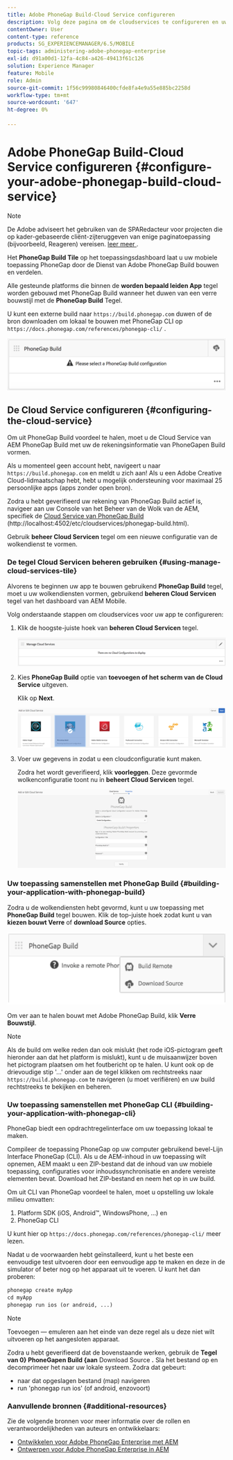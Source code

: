 ```yaml
---
title: Adobe PhoneGap Build-Cloud Service configureren
description: Volg deze pagina om de cloudservices te configureren en uw toepassing samen te stellen met PhoneGap Build.
contentOwner: User
content-type: reference
products: SG_EXPERIENCEMANAGER/6.5/MOBILE
topic-tags: administering-adobe-phonegap-enterprise
exl-id: d91a00d1-12fa-4c84-a426-49413f61c126
solution: Experience Manager
feature: Mobile
role: Admin
source-git-commit: 1f56c99980846400cfde8fa4e9a55e885bc2258d
workflow-type: tm+mt
source-wordcount: '647'
ht-degree: 0%

---
```


# Adobe PhoneGap Build-Cloud Service configureren {#configure-your-adobe-phonegap-build-cloud-service}

>[!NOTE]
>
>De Adobe adviseert het gebruiken van de SPARedacteur voor projecten die op kader-gebaseerde cliënt-zijteruggeven van enige paginatoepassing (bijvoorbeeld, Reageren) vereisen. [ leer meer ](/help/sites-developing/spa-overview.md).

Het **PhoneGap Build Tile** op het toepassingsdashboard laat u uw mobiele toepassing PhoneGap door de Dienst van Adobe PhoneGap Build bouwen en verdelen.

Alle gesteunde platforms die binnen de **worden bepaald leiden App** tegel worden gebouwd met PhoneGap Build wanneer het duwen van een verre bouwstijl met de **PhoneGap Build** Tegel.

U kunt een externe build naar `https://build.phonegap.com` duwen of de bron downloaden om lokaal te bouwen met PhoneGap CLI op `https://docs.phonegap.com/references/phonegap-cli/` .

![ PhoneGap Build Tile ](assets/chlimage_1-60.png)

## De Cloud Service configureren {#configuring-the-cloud-service}

Om uit PhoneGap Build voordeel te halen, moet u de Cloud Service van AEM PhoneGap Build met uw de rekeningsinformatie van PhoneGapen Build vormen.

Als u momenteel geen account hebt, navigeert u naar `https://build.phonegap.com` en meldt u zich aan! Als u een Adobe Creative Cloud-lidmaatschap hebt, hebt u mogelijk ondersteuning voor maximaal 25 persoonlijke apps (apps zonder open bron).

Zodra u hebt geverifieerd uw rekening van PhoneGap Build actief is, navigeer aan uw Console van het Beheer van de Wolk van de AEM, specifiek de [ Cloud Service van PhoneGap Build ](http://localhost:4502/etc/cloudservices/phonegap-build.html) (http://localhost:4502/etc/cloudservices/phonegap-build.html).

Gebruik **beheer Cloud Servicen** tegel om een nieuwe configuratie van de wolkendienst te vormen.

### De tegel Cloud Servicen beheren gebruiken {#using-manage-cloud-services-tile}

Alvorens te beginnen uw app te bouwen gebruikend **PhoneGap Build** tegel, moet u uw wolkendiensten vormen, gebruikend **beheren Cloud Servicen** tegel van het dashboard van AEM Mobile.

Volg onderstaande stappen om cloudservices voor uw app te configureren:

1. Klik de hoogste-juiste hoek van **beheren Cloud Servicen** tegel.

   ![ chlimage_1-61 ](assets/chlimage_1-61.png)

1. Kies **PhoneGap Build** optie van **toevoegen of het scherm van de Cloud Service** uitgeven.

   Klik op **Next**.

   ![ chlimage_1-62 ](assets/chlimage_1-62.png)

1. Voer uw gegevens in zodat u een cloudconfiguratie kunt maken.

   Zodra het wordt geverifieerd, klik **voorleggen**. Deze gevormde wolkenconfiguratie toont nu in **beheert Cloud Servicen** tegel.

   ![ chlimage_1-63 ](assets/chlimage_1-63.png)

### Uw toepassing samenstellen met PhoneGap Build {#building-your-application-with-phonegap-build}

Zodra u de wolkendiensten hebt gevormd, kunt u uw toepassing met **PhoneGap Build** tegel bouwen. Klik de top-juiste hoek zodat kunt u van **kiezen bouwt Verre** of **download Source** opties.

![ chlimage_1-64 ](assets/chlimage_1-64.png)

Om ver aan te halen bouwt met Adobe PhoneGap Build, klik **Verre Bouwstijl**.

>[!NOTE]
>
>Als de build om welke reden dan ook mislukt (het rode iOS-pictogram geeft hieronder aan dat het platform is mislukt), kunt u de muisaanwijzer boven het pictogram plaatsen om het foutbericht op te halen. U kunt ook op de drievoudige stip &#39;...&#39; onder aan de tegel klikken om rechtstreeks naar `https://build.phonegap.com` te navigeren (u moet verifiëren) en uw build rechtstreeks te bekijken en beheren.

### Uw toepassing samenstellen met PhoneGap CLI {#building-your-application-with-phonegap-cli}

PhoneGap biedt een opdrachtregelinterface om uw toepassing lokaal te maken.

Compileer de toepassing PhoneGap op uw computer gebruikend bevel-Lijn Interface PhoneGap (CLI). Als u de AEM-inhoud in uw toepassing wilt opnemen, AEM maakt u een ZIP-bestand dat de inhoud van uw mobiele toepassing, configuraties voor inhoudssynchronisatie en andere vereiste elementen bevat. Download het ZIP-bestand en neem het op in uw build.

Om uit CLI van PhoneGap voordeel te halen, moet u opstelling uw lokale milieu omvatten:

1. Platform SDK (iOS, Android™, WindowsPhone, ...) en
1. PhoneGap CLI

U kunt hier op `https://docs.phonegap.com/references/phonegap-cli/` meer lezen.

Nadat u de voorwaarden hebt geïnstalleerd, kunt u het beste een eenvoudige test uitvoeren door een eenvoudige app te maken en deze in de simulator of beter nog op het apparaat uit te voeren. U kunt het dan proberen:

```xml
phonegap create myApp
cd myApp
phonegap run ios (or android, ...)
```

>[!NOTE]
>
>Toevoegen — emuleren aan het einde van deze regel als u deze niet wilt uitvoeren op het aangesloten apparaat.

Zodra u hebt geverifieerd dat de bovenstaande werken, gebruik de **Tegel van 0} PhoneGapen Build {aan** Download Source **.** Sla het bestand op en decomprimeer het naar uw lokale systeem. Zodra dat gebeurt:

* naar dat opgeslagen bestand (map) navigeren
* run &#39;phonegap run ios&#39; (of android, enzovoort)

### Aanvullende bronnen {#additional-resources}

Zie de volgende bronnen voor meer informatie over de rollen en verantwoordelijkheden van auteurs en ontwikkelaars:

* [Ontwikkelen voor Adobe PhoneGap Enterprise met AEM](/help/mobile/developing-in-phonegap.md)
* [Ontwerpen voor Adobe PhoneGap Enterprise in AEM](/help/mobile/phonegap.md)
